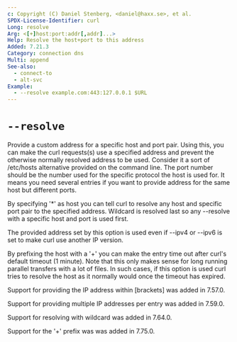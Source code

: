 ```yaml
---
c: Copyright (C) Daniel Stenberg, <daniel@haxx.se>, et al.
SPDX-License-Identifier: curl
Long: resolve
Arg: <[+]host:port:addr[,addr]...>
Help: Resolve the host+port to this address
Added: 7.21.3
Category: connection dns
Multi: append
See-also:
  - connect-to
  - alt-svc
Example:
  - --resolve example.com:443:127.0.0.1 $URL
---
```


# `--resolve`

Provide a custom address for a specific host and port pair. Using this, you
can make the curl requests(s) use a specified address and prevent the
otherwise normally resolved address to be used. Consider it a sort of
/etc/hosts alternative provided on the command line. The port number should be
the number used for the specific protocol the host is used for. It means
you need several entries if you want to provide address for the same host but
different ports.

By specifying '*' as host you can tell curl to resolve any host and specific
port pair to the specified address. Wildcard is resolved last so any --resolve
with a specific host and port is used first.

The provided address set by this option is used even if --ipv4 or --ipv6 is
set to make curl use another IP version.

By prefixing the host with a '+' you can make the entry time out after curl's
default timeout (1 minute). Note that this only makes sense for long running
parallel transfers with a lot of files. In such cases, if this option is used
curl tries to resolve the host as it normally would once the timeout has
expired.

Support for providing the IP address within [brackets] was added in 7.57.0.

Support for providing multiple IP addresses per entry was added in 7.59.0.

Support for resolving with wildcard was added in 7.64.0.

Support for the '+' prefix was was added in 7.75.0.
